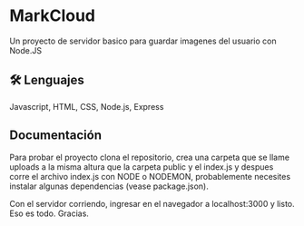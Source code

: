 # MarkCloud

Un proyecto de servidor basico para guardar imagenes del usuario con Node.JS


## 🛠 Lenguajes
Javascript, HTML, CSS, Node.js, Express


## Documentación

Para probar el proyecto clona el repositorio, crea una carpeta que se llame uploads a la misma altura que la carpeta public y el index.js y despues corre el archivo index.js con NODE o NODEMON, probablemente necesites instalar algunas dependencias (vease package.json).

Con el servidor corriendo, ingresar en el navegador a localhost:3000 y listo. Eso es todo. Gracias.
